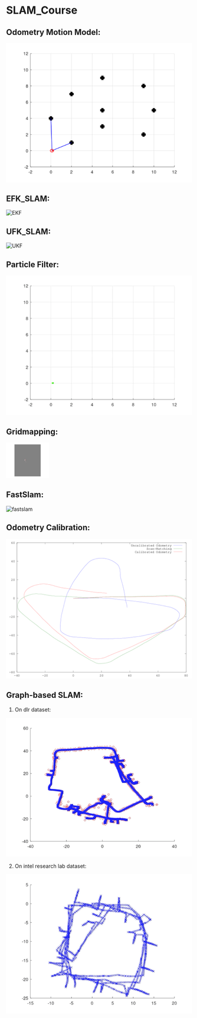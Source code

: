 # SLAM_Course

## Odometry Motion Model:
![odom](/odometry_motion_model/octave_tutorial_framework/plots/odom.gif)

## EFK_SLAM:
![EKF](/ekf_slam_framework/plots/ekf_slam.gif)

## UFK_SLAM:
![UKF](/ukf_slam_framework/plots/ukf_slam.gif)

## Particle Filter:
![PF](/pf_framework/plots//pf.gif)

## Gridmapping:
![gridmap](/gridmaps_framework/plots/gridmap.gif)

## FastSlam:
![fastslam](/fastslam_framework/plots/fastslam.gif)

## Odometry Calibration:
![odom_correct](odom_calib_framework/plots/odometry-calibration-result.png)


## Graph-based SLAM:
1. On dlr dataset:

![lsslam_dlr](lsslam_framework/plots/lsslam_dlr.gif)

2. On intel research lab dataset:

![lsslam_intel](lsslam_framework/plots/lsslam_intel.gif)
